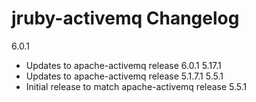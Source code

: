 jruby-activemq Changelog
========================

6.0.1
 - Updates to apache-activemq release 6.0.1
5.17.1
 - Updates to apache-activemq release 5.1.7.1
5.5.1
 - Initial release to match apache-activemq release 5.5.1
